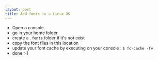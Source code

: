 ```yaml
---
layout: post
title: Add fonts to a Linux OS
---
```

* Open a console
* go in your home folder
* create a ```.fonts``` folder if it's not exist
* copy the font files in this location
* update your font cache by executing on your console : ```$ fc-cache -fv```
* done :-)
